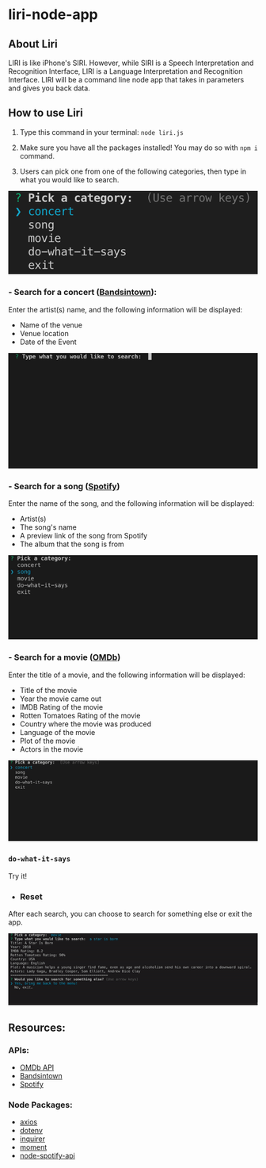 # liri-node-app

## About Liri

LIRI is like iPhone's SIRI. However, while SIRI is a Speech Interpretation and Recognition Interface, LIRI is a Language Interpretation and Recognition Interface. LIRI will be a command line node app that takes in parameters and gives you back data.

## How to use Liri

1. Type this command in your terminal:
   `node liri.js`

2. Make sure you have all the packages installed! You may do so with `npm i` command.

3. Users can pick one from one of the following categories, then type in what you would like to search.

![Image of command options](/assets/images/command-options.png)

### - Search for a concert ([Bandsintown](https://manager.bandsintown.com/support/bandsintown-api)):

Enter the artist(s) name, and the following information will be displayed:

- Name of the venue
- Venue location
- Date of the Event

![Gif of concert search](/assets/images/concert.gif)

### - Search for a song ([Spotify](https://developer.spotify.com/documentation/web-api/))

Enter the name of the song, and the following information will be displayed:

- Artist(s)
- The song's name
- A preview link of the song from Spotify
- The album that the song is from

![Gif of song search](/assets/images/song.gif)

### - Search for a movie ([OMDb](http://www.omdbapi.com/))

Enter the title of a movie, and the following information will be displayed:

- Title of the movie
- Year the movie came out
- IMDB Rating of the movie
- Rotten Tomatoes Rating of the movie
- Country where the movie was produced
- Language of the movie
- Plot of the movie
- Actors in the movie

![Gif of movie search](assets/images/movie.gif)

### `do-what-it-says`

Try it!

- ### Reset

After each search, you can choose to search for something else or exit the app.

![Gif of reset](assets/images/reset.gif)

## Resources:

### APIs:

- [OMDb API](http://www.omdbapi.com/)
- [Bandsintown](https://manager.bandsintown.com/support/bandsintown-api)
- [Spotify](https://developer.spotify.com/documentation/web-api/)

### Node Packages:

- [axios](https://www.npmjs.com/package/axios)
- [dotenv](https://www.npmjs.com/package/dotenv)
- [inquirer](https://www.npmjs.com/package/inquirer)
- [moment](https://www.npmjs.com/package/moment)
- [node-spotify-api](https://www.npmjs.com/package/node-spotify-api)
